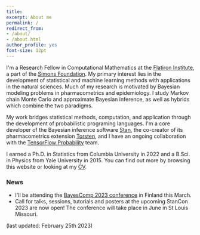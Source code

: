 ```yaml
---
title:
excerpt: About me
permalink: /
redirect_from:
- /about/
- /about.html
author_profile: yes
font-size: 12pt
---
```


I'm a Research Fellow in Computational Mathematics at the [Flatiron Institute](https://www.simonsfoundation.org/flatiron/), a part of the [Simons Foundation](https://www.simonsfoundation.org/).
My primary interest lies in the development of statistical and machine learning methods with applications in the natural sciences.
Much of my research is motivated by Bayesian modeling problems in pharmacometrics and epidemiology.
I study Markov chain Monte Carlo and approximate Bayesian inference, as well as hybrids which combine the two paradigms.

My work bridges statistical methods, computation, and application through the development of probabilistic programing languages.
I'm a core developer of the Bayesian inference software [Stan](http://mc-stan.org/), the co-creator of its pharmacometrics extension [Torsten](https://github.com/metrumresearchgroup/Torsten), and I have an ongoing collaboration with the [TensorFlow Probability](https://www.tensorflow.org/probability) team.

I earned a Ph.D. in Statistics from Columbia University in 2022 and a B.Sci. in Physics from Yale University in 2015.
You can find out more by browsing this website or looking at my [CV](http://charlesm93.github.io/files/charlesm.pdf).

### News

* I'll be attending the [BayesComp 2023 conference](https://bayescomp2023.com/) in Finland this March.
* Call for talks, sessions, tutorials and posters at the upcoming StanCon 2023 are now open! The conference will take place in June in St Louis Missouri.  

(last updated: February 25th 2023)

